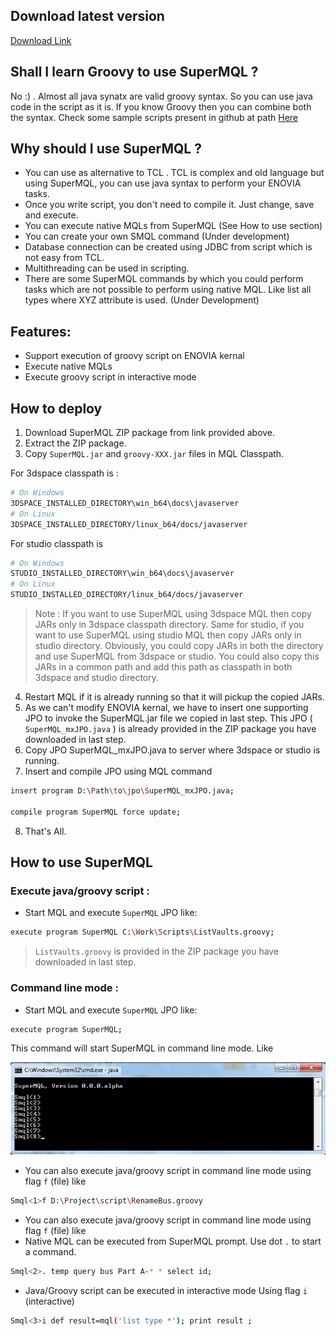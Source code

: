 ## Download latest version

[Download Link](https://github.com/fervort/SuperMQL/files/3797547/SuperMQL.v1.0.0.beta.zip)
## Shall I learn Groovy to use SuperMQL ?
No :) . Almost all java synatx are valid groovy syntax. So you can use java code in the script as it is. If you know Groovy then you can combine both the syntax. Check some sample scripts present in github at path [Here ](https://github.com/fervort/SuperMQL/tree/master/Scripts ) 

## Why should I use SuperMQL ?
  - You can use as alternative to TCL . TCL is complex and old language but using SuperMQL, you can use java syntax to perform your ENOVIA tasks.
  - Once you write script, you don't need to compile it. Just change, save and execute.
  - You can execute native MQLs from SuperMQL (See How to use section)
  - You can create your own SMQL command (Under development)
  - Database connection can be created using JDBC from script which is not easy from TCL.
  - Multithreading can be used in scripting. 
  - There are some SuperMQL commands by which you could perform tasks which are not possible to perform using native MQL. Like list all types where XYZ attribute is used. (Under Development)
  
## Features:
  - Support execution of groovy script on ENOVIA kernal
  - Execute native MQLs
  - Execute groovy script in interactive mode
 
## How to deploy
1. Download SuperMQL ZIP package from link provided above.
2. Extract the ZIP package.
3. Copy `SuperMQL.jar` and `groovy-XXX.jar` files in MQL Classpath. 

For 3dspace classpath is :
```sh
# On Windows
3DSPACE_INSTALLED_DIRECTORY\win_b64\docs\javaserver
# On Linux
3DSPACE_INSTALLED_DIRECTORY/linux_b64/docs/javaserver
```
For studio classpath is   
```sh
# On Windows
STUDIO_INSTALLED_DIRECTORY\win_b64\docs\javaserver
# On Linux
STUDIO_INSTALLED_DIRECTORY/linux_b64/docs/javaserver
```

> Note : If you want to use SuperMQL using 3dspace MQL then copy JARs only in 3dspace classpath directory. Same for studio, if you want to use SuperMQL using studio MQL then copy JARs only in studio directory. Obviously, you could copy JARs in both the directory and use SuperMQL from 3dspace or studio. You could also copy this JARs in a common path and add this path as classpath in both 3dspace and studio directory.

4. Restart MQL if it is already running so that it will pickup the copied JARs.
5. As we can't modify ENOVIA kernal, we have to insert one supporting JPO to invoke the SuperMQL.jar file we copied in last step. This JPO ( `SuperMQL_mxJPO.java` ) is already provided in the ZIP package you have downloaded in last step.
6. Copy JPO SuperMQL_mxJPO.java to server where 3dspace or studio is running.
7. Insert and compile JPO using MQL command
```sh
insert program D:\Path\to\jpo\SuperMQL_mxJPO.java;

compile program SuperMQL force update;
```
8. That's All. 

## How to use SuperMQL
### Execute java/groovy script : 
- Start MQL and execute `SuperMQL` JPO like: 
```sh
execute program SuperMQL C:\Work\Scripts\ListVaults.groovy;
```
> `ListVaults.groovy` is provided in the ZIP package you have downloaded in last step. 


### Command line mode : 
- Start MQL and execute `SuperMQL` JPO like: 
```sh
execute program SuperMQL;
```
This command will start SuperMQL in command line mode. Like

![](Docs/images/SuperMQLCommandLineMode.png)

- You can also execute java/groovy script in command line mode using flag `f` (file) like
```sh
Smql<1>f D:\Project\script\RenameBus.groovy
```
- You can also execute java/groovy script in command line mode using flag `f` (file) like
- Native MQL can be executed from SuperMQL prompt. Use dot `.` to start a command.
```sh
Smql<2>. temp query bus Part A-* * select id; 
``` 
- Java/Groovy script can be executed in interactive mode Using flag `i` (interactive)
```sh
Smql<3>i def result=mql('list type *'); print result ; 
``` 
